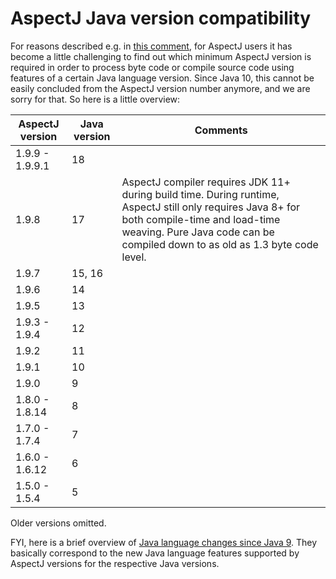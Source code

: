 # AspectJ Java version compatibility

For reasons described e.g. in [this comment](https://github.com/eclipse/org.aspectj/issues/139#issuecomment-1072946123),
for AspectJ users it has become a little challenging to find out which minimum AspectJ version is required in order to
process byte code or compile source code using features of a certain Java language version. Since Java 10, this cannot
be easily concluded from the AspectJ version number anymore, and we are sorry for that. So here is a little overview:

AspectJ version | Java version | Comments
----------------|--------------|--------
1.9.9 - 1.9.9.1 | 18
1.9.8 | 17 | AspectJ compiler requires JDK 11+ during build time. During runtime, AspectJ still only requires Java 8+ for both compile-time and load-time weaving. Pure Java code can be compiled down to as old as 1.3 byte code level.
1.9.7 | 15, 16
1.9.6 | 14
1.9.5 | 13
1.9.3 - 1.9.4 | 12
1.9.2 | 11
1.9.1 | 10
1.9.0 | 9
1.8.0 - 1.8.14 | 8
1.7.0 - 1.7.4 | 7
1.6.0 - 1.6.12 | 6
1.5.0 - 1.5.4 | 5

Older versions omitted.

FYI, here is a brief overview of
[Java language changes since Java 9](https://docs.oracle.com/en/java/javase/18/language/java-language-changes.html).
They basically correspond to the new Java language features supported by AspectJ versions for the respective Java
versions.

